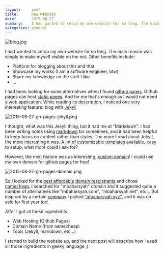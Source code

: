 ```yaml
---
layout:     post
title:      New Website
date:       2015-08-27
summary:    I had wanted to setup my own website for so long. The main reason was simply to make myself visible on the net. I used Jekyll hosted in Github Pages
categories: general
---
```

![blog.jpg]({{site.baseurl}}/images/posts/blog.jpg)


I had wanted to setup my own website for so long. The main reason was simply to make myself visible on the net. Other benefits include:

- Platform for blogging about this and that
- Showcase my works (I am a software engineer, btw)
- Share my knowledge on the stuff I like
- ...

I had been looking for some alternatives when I found [github pages](https://pages.github.com/). Github pages can host [static pages](https://en.wikipedia.org/wiki/Static_web_page). And for me that's enough as I would not need a web application. While reading its description, I noticed one very interesting feature: blog with [Jekyll](http://jekyllrb.com)

![2015-08-27-gh-pages-jekyll.png]({{site.baseurl}}/images/posts/2015-08-27-gh-pages-jekyll.png)


I thought, what was this Jekyll thing, but it had me at "Markdown". I had been writing notes using [markdown](http://daringfireball.net/projects/markdown/) for sometimes, and it had been helpful to keep focus on content rather than styles. The more I read about Jekyll, the more interesting it was. A lot of customizable templates available, easy to setup, what more could I ask for?

However, the next feature was as interesting, [custom domain](https://en.wikipedia.org/wiki/Domain_name)! I could use my own domain for github pages for free!

![2015-08-27-gh-pages-domain.png]({{site.baseurl}}/images/posts/2015-08-27-gh-pages-domain.png)


So I looked for the [best affordable](lifehacker.com/5943452/five-best-domain-name-registrars) [domain resgistrants](https://en.wikipedia.org/wiki/Domain_name_registrar) and chose [namecheap](https://manage.www.namecheap.com/). I searched for "mbaharsyah" domain and it suggested quite a number of alternatives like "mbaharsyah.com", "mbaharsyah.net", etc... But inspired by a certain [company](https://abc.xyz/) I picked ["mbaharsyah.xyz"](http://mbaharsyah.xyz), and it was on sale for first year too!

After I got all these ingredients:

- Web Hosting (Github Pages)
- Domain Name (from namecheap)
- Tools (Jekyll, markdown, etc...)

I started to build the website up, and the next post will describe how I used all those ingredients in geeky language ;)
